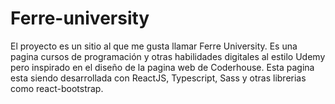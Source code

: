 # Ferre-university
El proyecto es un sitio al que me gusta llamar Ferre University. Es una pagina cursos de programación y otras habilidades digitales al estilo Udemy pero inspirado en el diseño de la pagina web de Coderhouse. Esta pagina esta siendo desarrollada con ReactJS, Typescript, Sass y otras librerias como react-bootstrap.
